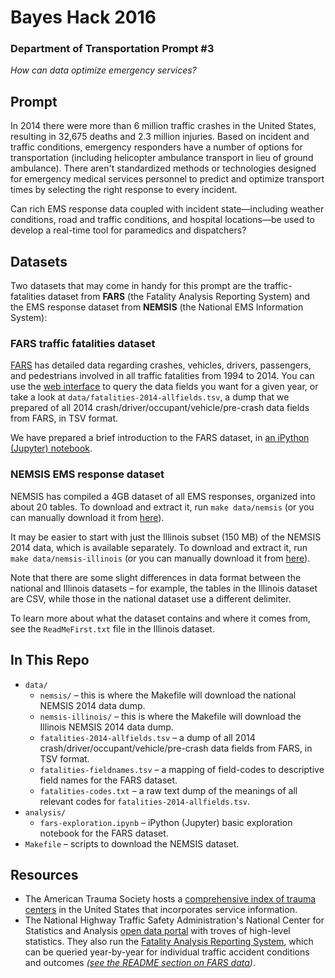 # Bayes Hack 2016

### Department of Transportation Prompt #3
_How can data optimize emergency services?_

## Prompt

In 2014 there were more than 6 million traffic crashes in the United States, resulting in 32,675 deaths and 2.3 million injuries. Based on incident and traffic conditions, emergency responders have a number of options for transportation (including helicopter ambulance transport in lieu of ground ambulance). There aren't standardized methods or technologies designed for emergency medical services personnel to predict and optimize transport times by selecting the right response to every incident.

Can rich EMS response data coupled with incident state—including weather conditions, road and traffic conditions, and hospital locations—be used to develop a real-time tool for paramedics and dispatchers?

## Datasets

Two datasets that may come in handy for this prompt are the traffic-fatalities dataset from **FARS** (the Fatality Analysis Reporting System) and the EMS response dataset from **NEMSIS** (the National EMS Information System):

### FARS traffic fatalities dataset

[FARS](http://www-fars.nhtsa.dot.gov//QueryTool/QuerySection/SelectYear.aspx) has detailed data regarding crashes, vehicles, drivers, passengers, and pedestrians involved in all traffic fatalities from 1994 to 2014. You can use the [web interface](http://www-fars.nhtsa.dot.gov//QueryTool/QuerySection/SelectYear.aspx) to query the data fields you want for a given year, or take a look at `data/fatalities-2014-allfields.tsv`, a dump that we prepared of all 2014 crash/driver/occupant/vehicle/pre-crash data fields from FARS, in TSV format.

We have prepared a brief introduction to the FARS dataset, in [an iPython (Jupyter) notebook](https://github.com/bayesimpact/bayeshack-transportation-ems/blob/master/analysis/fars-exploration.ipynb).

### NEMSIS EMS response dataset

NEMSIS has compiled a 4GB dataset of all EMS responses, organized into about 20 tables. To download and extract it, run `make data/nemsis` (or you can manually download it from [here](https://www.dropbox.com/s/nbuuiuw7yxuw94a/NEMSIS-2014-public-dataset.tar.gz?dl=0)).

It may be easier to start with just the Illinois subset (150 MB) of the NEMSIS 2014 data, which is available separately. To download and extract it, run `make data/nemsis-illinois` (or you can manually download it from [here](https://www.dropbox.com/s/qxs3vpehq8a3eyc/nemsis-illinois.tar.gz?dl=0)).

Note that there are some slight differences in data format between the national and Illinois datasets – for example, the tables in the Illinois dataset are CSV, while those in the national dataset use a different delimiter.

To learn more about what the dataset contains and where it comes from, see the `ReadMeFirst.txt` file in the Illinois dataset.

## In This Repo

* `data/`
  * `nemsis/` – this is where the Makefile will download the national NEMSIS 2014 data dump.
  * `nemsis-illinois/` – this is where the Makefile will download the Illinois NEMSIS 2014 data dump.
  * `fatalities-2014-allfields.tsv` – a dump of all 2014 crash/driver/occupant/vehicle/pre-crash data fields from FARS, in TSV format.
  * `fatalities-fieldnames.tsv` – a mapping of field-codes to descriptive field names for the FARS dataset.
  * `fatalities-codes.txt` – a raw text dump of the meanings of all relevant codes for `fatalities-2014-allfields.tsv`.
* `analysis/`
  * `fars-exploration.ipynb` – iPython (Jupyter) basic exploration notebook for the FARS dataset.
* `Makefile` – scripts to download the NEMSIS dataset.

## Resources

- The American Trauma Society hosts a [comprehensive index of trauma centers](http://www.amtrauma.org/?page=FindTraumaCenter) in the United States that incorporates service information.
- The National Highway Traffic Safety Administration's National Center for Statistics and Analysis [open data portal](http://www.nhtsa.gov/NCSA) with troves of high-level statistics. They also run the [Fatality Analysis Reporting System](http://www-fars.nhtsa.dot.gov//QueryTool/QuerySection/SelectYear.aspx), which can be queried year-by-year for individual traffic accident conditions and outcomes _([see the README section on FARS data](#fars-traffic-fatalities-dataset))_.
